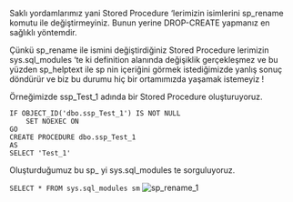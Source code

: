 
Saklı yordamlarımız yani Stored Procedure ‘lerimizin isimlerini sp_rename komutu ile değiştirmeyiniz. Bunun yerine DROP-CREATE
yapmanız en sağlıklı yöntemdir.

Çünkü sp_rename ile ismini değiştirdiğiniz Stored Procedure lerimizin sys.sql_modules ‘te ki definition alanında değişiklik gerçekleşmez
ve bu yüzden sp_helptext ile sp nin içeriğini görmek istediğimizde yanlış sonuç döndürür ve biz bu durumu hiç bir ortamımızda yaşamak
istemeyiz !

Örneğimizde ssp_Test_1 adında bir Stored Procedure oluşturuyoruz.

```
IF OBJECT_ID('dbo.ssp_Test_1') IS NOT NULL
	SET NOEXEC ON
GO
CREATE PROCEDURE dbo.ssp_Test_1
AS 
SELECT 'Test_1'
````

Oluşturduğumuz bu sp_ yi sys.sql_modules te sorguluyoruz.

``
SELECT
	*
FROM sys.sql_modules sm
``
![sp_rename_1](https://user-images.githubusercontent.com/31235407/29560637-50cf64a2-873b-11e7-8c71-b8da0bc21098.png)

